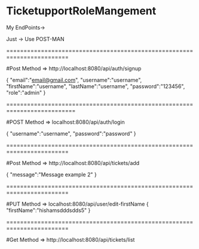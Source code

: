 # TicketupportRoleMangement


My EndPoints-> 

Just -> Use POST-MAN

========================================================================

#Post Method => http://localhost:8080/api/auth/signup

{
	  "email":"email@gmail.com",
		"username":"username",
		"firstName":"username",
		"lastName":"username",
    "password":"123456",
    "role":"admin"
}

==========================================================================

#POST Method => localhost:8080/api/auth/login

{
"username":"username",
"password":"password"
}


========================================================================

#Post Method => http://localhost:8080/api/tickets/add

{
	"message":"Message example 2"
}

========================================================================

#PUT Method => localhost:8080/api/user/edit-firstName
{
   		"firstName":"hishamsdddsdds5"
}

========================================================================

#Get Method => http://localhost:8080/api/tickets/list


